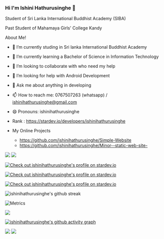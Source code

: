 ### Hi I'm Ishini Hathurusinghe 👋



   Student of Sri Lanka International Buddhist Academy (SIBA)
   
   Past Student of Mahamaya Girls' College Kandy


   About Me!
- 🔭 I’m currently studing in Sri lanka International Buddhist Academy
- 🌱 I’m currently learning  a Bachelor of Science in Information Technology
- 👯 I’m looking to collaborate with who need my help
- 🤔 I’m looking for help with Android Development
- 💬 Ask me about anything in developing
- 📫 How to reach me: 0767507263 (whatsapp) / ishinihathurusinghe@gmail.com
- 😄 Pronouns: ishinihathurusinghe
- Rank : https://stardev.io/developers/ishinihathurusinghe

- My Online Projects

  - https://github.com/ishinihathurusinghe/Simple-Website
  - https://github.com/ishinihathurusinghe/Minor--static-web-site-
 
 <img src="https://github-readme-stats.vercel.app/api?username=ishinihathurusinghe&&show_icons=true&title_color=ffffff&icon_color=bb2acf&text_color=daf7dc&bg_color=151515">
 
 
 <img src="https://github-readme-stats.vercel.app/api/top-langs/?username=ishinihathurusinghe&show_icons=true&theme=radical">
 
 
  
 


 <a href="https://stardev.io/developers/ishinihathurusinghe"><img alt="Check out ishinihathurusinghe's profile on stardev.io" src="https://stardev.io/developers/ishinihathurusinghe/badge/languages/global.svg" /></a>


 <a href="https://stardev.io/developers/ishinihathurusinghe"><img alt="Check out ishinihathurusinghe's profile on stardev.io" src="https://stardev.io/developers/ishinihathurusinghe/badge/languages/country.svg" /></a>


<a href="https://stardev.io/developers/ishinihathurusinghe"><img alt="Check out ishinihathurusinghe's profile on stardev.io" src="https://stardev.io/developers/ishinihathurusinghe/badge/languages/locality.svg" /></a>

![ishinihathurusinghe's github streak](https://github-readme-streak-stats.herokuapp.com/?user=ishinihathurusinghe&theme=blue-green)

![Metrics](https://metrics.lecoq.io/ishinihathurusinghe?template=classic&base.indepth=true&base.hireable=true&repositories.forks=true&isocalendar=1&languages=1&lines=1&stars=1&followup=1&people=1&introduction=1&repositories=1&discussions=1&achievements=1&notable=1&activity=1&base=header%2C%20activity%2C%20community%2C%20repositories%2C%20metadata&base.indepth=true&base.hireable=true&repositories.batch=100&repositories.forks=true&repositories.affiliations=owner&isocalendar=false&isocalendar.duration=full-year&languages=false&languages.limit=8&languages.threshold=0%25&languages.other=false&languages.colors=github&languages.sections=most-used&languages.indepth=false&languages.analysis.timeout=15&languages.categories=markup%2C%20programming&languages.recent.categories=markup%2C%20programming&languages.recent.load=300&languages.recent.days=14&lines=false&lines.sections=base&lines.repositories.limit=4&lines.history.limit=1&stars=false&stars.limit=4&followup=false&followup.sections=repositories&followup.indepth=false&followup.archived=true&people=false&people.limit=24&people.identicons=false&people.identicons.hide=false&people.size=28&people.types=followers%2C%20following&people.shuffle=false&introduction=false&introduction.title=true&repositories=false&repositories.pinned=0&repositories.starred=0&repositories.random=0&repositories.order=featured%2C%20pinned%2C%20starred%2C%20random&discussions=false&discussions.categories=true&discussions.categories.limit=0&achievements=false&achievements.threshold=C&achievements.secrets=true&achievements.display=detailed&achievements.limit=0&notable=false&notable.from=organization&notable.repositories=false&notable.indepth=false&notable.types=commit&activity=false&activity.limit=5&activity.load=300&activity.days=14&activity.visibility=all&activity.timestamps=false&activity.filter=all&config.timezone=Asia%2FColombo&config.twemoji=true&config.octicon=true&config.display=large)


<img src="https://github-profile-summary-cards.vercel.app/api/cards/profile-details?username=ishinihathurusinghe&theme=github_dark"/>

[![ishinihathurusinghe's github activity graph](https://activity-graph.herokuapp.com/graph?username=ishinihathurusinghe&theme=gotham)](https://github.com/ishinihathurusinghe/github-readme-activity-graph&theme=github)

<img src="https://github-profile-summary-cards.vercel.app/api/cards/stats?username=ishinihathurusinghe&theme=github_dark"/>

<img src="https://github-profile-summary-cards.vercel.app/api/cards/productive-time?username=ishinihathurusinghe&theme=github_dark"/>
